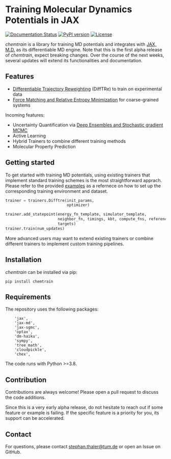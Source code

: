 # Training Molecular Dynamics Potentials in JAX
[![Documentation Status](https://readthedocs.org/projects/chemtrain/badge/?version=latest)](https://chemtrain.readthedocs.io/en/latest/?badge=latest)
[![PyPI version](https://badge.fury.io/py/chemtrain.svg)](https://badge.fury.io/py/chemtrain)
[![License](https://img.shields.io/badge/License-Apache_2.0-blue.svg)](https://opensource.org/licenses/Apache-2.0)

*chemtrain* is a library for training MD potentials and integrates with
[JAX, M.D.](https://github.com/jax-md/jax-md) as its differentiable MD engine.
Note that this is the first alpha release of *chemtrain*, expect breaking changes.
Over the course of the next weeks, several updates will extend its
functionalities and documentation.

## Features

* [Differentiable Trajectory Reweighting](https://www.nature.com/articles/s41467-021-27241-4) (DiffTRe)
to train on experimental data
* [Force Matching and Relative Entropy Minimization](https://doi.org/10.1063/5.0124538) for coarse-grained systems

Incoming features:

* Uncertainty Quantification via [Deep Ensembles and Stochastic gradient MCMC](https://doi.org/10.1021/acs.jctc.2c01267)
* Active Learning
* Hybrid Trainers to combine different training methods
* Molecular Property Prediction

## Getting started

To get started with training MD potentials, using existing trainers that
implement standard training schemes is the most straightforward apprach.
Please refer to the provided [examples](examples) as a refernece on how to set
up the corresponding training environment and dataset.
```python
trainer = trainers.Difftre(init_params,
                           optimizer)

trainer.add_statepoint(energy_fn_template, simulator_template,
                       neighbor_fn, timings, kbt, compute_fns, reference_state,
                       targets)
trainer.train(num_updates)
```

More advanced users may want to extend existing trainers or combine different
trainers to implement custom training pipelines.

## Installation
*chemtrain* can be installed via pip:
```
pip install chemtrain
```

## Requirements
The repository uses the following packages:
```
    'jax',
    'jax-md',
    'jax-sgmc',
    'optax',
    'dm-haiku',
    'sympy',
    'tree_math',
    'cloudpickle',
    'chex',
```
The code runs with Python >=3.8.

## Contribution
Contributions are always welcome! Please open a pull request to discuss the code
additions.

Since this is a very early alpha release, do not hesitate to reach out if some
feature or example is failing. If the specific feature is a priority for you,
its support can be accelerated.

## Contact
For questions, please contact stephan.thaler@tum.de or open an Issue on GitHub.



